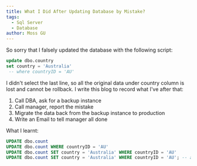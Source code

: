 ```yaml
---
title: What I Did After Updating Database by Mistake?
tags: 
  - Sql Server
  - Database
author: Moss GU
---
```


So sorry that I falsely updated the database with the following script:

```sql
update dbo.country
set country = 'Australia'
 -- where countryID = 'AU'
```

I didn't select the last line, so all the original data under country column is lost and cannot be rollback. I write this blog to record what I've after that:

1. Call DBA, ask for a backup instance
2. Call manager, report the mistake
3. Migrate  the data back from the backup instance to production
4. Write an Email to tell manager all done

What I learnt:

```sql
UPDATE dbo.count
UPDATE dbo.count WHERE countryID = 'AU'
UPDATE dbo.count SET country = 'Australia' WHERE countryID = 'AU'
UPDATE dbo.count SET country = 'Australia' WHERE countryID = 'AU'; -- add ;
```
